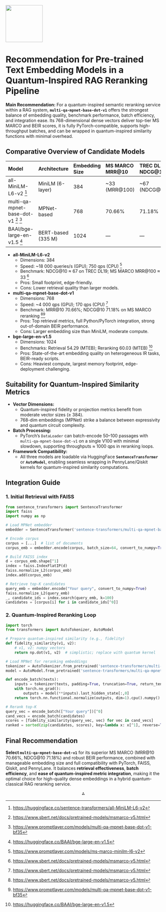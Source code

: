 <img src="https://r2cdn.perplexity.ai/pplx-full-logo-primary-dark%402x.png" class="logo" width="120"/>

# Recommendation for Pre-trained Text Embedding Models in a Quantum-Inspired RAG Reranking Pipeline

**Main Recommendation:**
For a quantum-inspired semantic reranking service within a RAG system, **`multi-qa-mpnet-base-dot-v1`** offers the strongest balance of embedding quality, benchmark performance, batch efficiency, and integration ease. Its 768-dimensional dense vectors deliver top-tier MS MARCO and BEIR scores, it is fully PyTorch-compatible, supports high-throughput batches, and can be wrapped in quantum-inspired similarity functions with minimal overhead.

## Comparative Overview of Candidate Models

| Model | Architecture | Embedding Size | MS MARCO MRR@10 | TREC DL19 NDCG@10 | BEIR Retrieval | Throughput (V100 GPU) | Edge Suitability |
| :-- | :-- | :-- | :-- | :-- | :-- | :-- | :-- |
| all-MiniLM-L6-v2 [^1] | MiniLM (6-layer) | 384 | ~33 (MRR@100) | ~67 (NDCG@10) | Moderate | ~18 k qps CPU/<br>750 GPU | Excellent (small size) |
| multi-qa-mpnet-base-dot-v1 [^2] [^3] | MPNet-based | 768 | 70.66% | 71.18% | Strong | ~4 k qps GPU<br>170 CPU | Good (mid-range) |
| BAAI/bge-large-en-v1.5 [^4] | BERT-based (335 M) | 1024 | — | — | State-of-art | Embedding: ~54 retrieval@MTEB | Moderate (large) |

- **all-MiniLM-L6-v2**
    - Dimensions: 384
    - Speed: ~18 000 queries/s (GPU); 750 qps (CPU) [^5]
    - Benchmark: NDCG@10 ≈ 67 on TREC DL19; MS MARCO MRR@100 ≈ 33 [^2]
    - Pros: Small footprint, edge-friendly.
    - Cons: Lower retrieval quality than larger models.
- **multi-qa-mpnet-base-dot-v1**
    - Dimensions: 768
    - Speed: ~4 000 qps (GPU); 170 qps (CPU) [^2]
    - Benchmark: MRR@10 70.66%; NDCG@10 71.18% on MS MARCO reranking [^2][^3]
    - Pros: Top retrieval metrics, full Python/PyTorch integration, strong out-of-domain BEIR performance.
    - Cons: Larger embedding size than MiniLM, moderate compute.
- **bge-large-en-v1.5**
    - Dimensions: 1024
    - Benchmarks: Retrieval 54.29 (MTEB); Reranking 60.03 (MTEB) [^4]
    - Pros: State-of-the-art embedding quality on heterogeneous IR tasks, BEIR-ready scripts.
    - Cons: Heaviest compute, largest memory footprint, edge-deployment challenging.


## Suitability for Quantum-Inspired Similarity Metrics

- **Vector Dimensions:**
    - Quantum-inspired fidelity or projection metrics benefit from moderate vector sizes (≥ 384).
    - 768-dim embeddings (MPNet) strike a balance between expressivity and quantum circuit complexity.
- **Batch Processing:**
    - PyTorch’s `DataLoader` can batch-encode 50–100 passages with `multi-qa-mpnet-base-dot-v1` on a single V100 with minimal slowdown, supporting throughputs ≈ 1000 qps in reranking loops.
- **Framework Compatibility:**
    - All three models are loadable via HuggingFace **`SentenceTransformer`** or **`AutoModel`**, enabling seamless wrapping in PennyLane/Qiskit kernels for quantum-inspired similarity computations.


## Integration Guide

### 1. Initial Retrieval with FAISS

```python
from sentence_transformers import SentenceTransformer
import faiss
import numpy as np

# Load MPNet embedder
embedder = SentenceTransformer('sentence-transformers/multi-qa-mpnet-base-dot-v1')

# Encode corpus
corpus = [...]  # list of documents
corpus_emb = embedder.encode(corpus, batch_size=64, convert_to_numpy=True)

# Build FAISS index
d = corpus_emb.shape[^1]
index = faiss.IndexFlatIP(d)
faiss.normalize_L2(corpus_emb)
index.add(corpus_emb)

# Retrieve top-K candidates
query_emb = embedder.encode("Your query", convert_to_numpy=True)
faiss.normalize_L2(query_emb)
_, candidate_ids = index.search(query_emb, k=100)
candidates = [corpus[i] for i in candidate_ids[^0]]
```


### 2. Quantum-Inspired Reranking Loop

```python
import torch
from transformers import AutoTokenizer, AutoModel

# Prepare quantum-inspired similarity (e.g., fidelity)
def fidelity_similarity(v1, v2):
    # v1, v2: numpy vectors
    return np.dot(v1, v2)  # simplistic; replace with quantum kernel

# Load MPNet for reranking embeddings
tokenizer = AutoTokenizer.from_pretrained('sentence-transformers/multi-qa-mpnet-base-dot-v1')
model = AutoModel.from_pretrained('sentence-transformers/multi-qa-mpnet-base-dot-v1').eval()

def encode_batch(texts):
    inputs = tokenizer(texts, padding=True, truncation=True, return_tensors='pt')
    with torch.no_grad():
        outputs = model(**inputs).last_hidden_state[:,0]
    return torch.nn.functional.normalize(outputs, dim=1).cpu().numpy()

# Rerank top-K
query_vec = encode_batch(["Your query"])[^0]
cand_vecs = encode_batch(candidates)
scores = [fidelity_similarity(query_vec, vec) for vec in cand_vecs]
ranked = sorted(zip(candidates, scores), key=lambda x: x[^1], reverse=True)
```


## Final Recommendation

**Select `multi-qa-mpnet-base-dot-v1`** for its superior MS MARCO (MRR@10 70.66%, NDCG@10 71.18%) and robust BEIR performance, combined with manageable embedding size and full compatibility with PyTorch, FAISS, Qiskit, and PennyLane. It balances **retrieval effectiveness**, **batch efficiency**, and **ease of quantum-inspired metric integration**, making it the optimal choice for high-quality dense embeddings in a hybrid quantum-classical RAG reranking service.

<div style="text-align: center">⁂</div>

[^1]: https://huggingface.co/sentence-transformers/all-MiniLM-L6-v2

[^2]: https://www.sbert.net/docs/pretrained-models/msmarco-v5.html

[^3]: https://www.promptlayer.com/models/multi-qa-mpnet-base-dot-v1-bf35

[^4]: https://huggingface.co/BAAI/bge-large-en-v1.5

[^5]: https://www.promptlayer.com/models/ms-marco-minilm-l6-v2

[^6]: https://huggingface.co/sentence-transformers/multi-qa-mpnet-base-dot-v1

[^7]: https://sourceforge.net/projects/bge-large-en-v1-5/

[^8]: https://www.dhiwise.com/post/sentence-embeddings-all-minilm-l6-v2

[^9]: https://bge-model.com/bge/bge_v1_v1.5.html

[^10]: https://huggingface.co/cross-encoder/ms-marco-MiniLM-L6-v2

[^11]: https://arxiv.org/pdf/2208.06959.pdf

[^12]: https://www.sbert.net/docs/pretrained-models/ce-msmarco.html

[^13]: https://www.sbert.net/docs/sentence_transformer/pretrained_models.html

[^14]: https://dataloop.ai/library/model/baai_bge-large-en-v15/

[^15]: https://www.aimodels.fyi/models/huggingFace/ms-marco-minilm-l-6-v2-cross-encoder

[^16]: https://deepinfra.com/sentence-transformers/multi-qa-mpnet-base-dot-v1

[^17]: https://bge-model.com/API/evaluation/beir.html

[^18]: https://dataloop.ai/library/model/sentence-transformers_multi-qa-mpnet-base-dot-v1/

[^19]: https://www.aimodels.fyi/models/huggingFace/bge-en-icl-baai

[^20]: https://blog.metarank.ai/from-zero-to-semantic-search-embedding-model-592e16d94b61

[^21]: https://huggingface.co/datasets/microsoft/ms_marco

[^22]: https://docs.llamaindex.ai/en/stable/examples/evaluation/BeirEvaluation/

[^23]: https://blog.csdn.net/gitblog_02086/article/details/145204763

[^24]: https://github.com/beir-cellar/beir/issues/129

[^25]: https://www.aimodels.fyi/models/huggingFace/multi-qa-mpnet-base-dot-v1-sentence-transformers

[^26]: https://bge-model.com/tutorial/5_Reranking/5.3.html

[^27]: https://dataloop.ai/library/model/baai_bge-reranker-large/

[^28]: https://zilliz.com/ai-models/bge-reranker-base

[^29]: https://www.atlantis-press.com/article/126004096.pdf

[^30]: https://huggingface.co/model-embeddings/multi-qa-mpnet-base-dot-v1

[^31]: https://discuss.huggingface.co/t/cannot-reproduce-the-baai-bge-reranker-large-re-ranker-model-results/61656

[^32]: https://gist.github.com/szerintedmi/74e3f7b8e22132052df7938c7ad64a4c

[^33]: https://sbert.net/docs/package_reference/sentence_transformer/evaluation.html

[^34]: https://huggingface.co/HgThinker/multi-qa-mpnet-base-dot-v1

